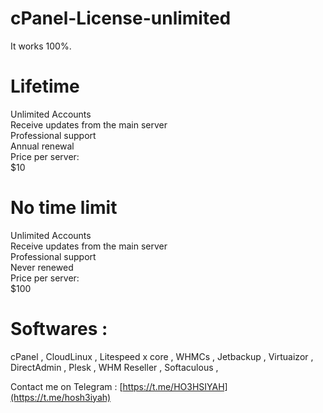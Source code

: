# cPanel-License-unlimited
It works 100%.

# Lifetime
Unlimited Accounts <br>
Receive updates from the main server<br>
Professional support<br>
Annual renewal<br>
Price per server:<br>
$10<br>

# No time limit
Unlimited Accounts<br>
Receive updates from the main server<br>
Professional support<br>
Never renewed<br>
Price per server:<br>
$100<br>

# Softwares :

cPanel , CloudLinux , Litespeed x core , WHMCs , Jetbackup , Virtuaizor , DirectAdmin , Plesk , WHM Reseller , Softaculous , 

Contact me on Telegram : [https://t.me/HO3HSIYAH](https://t.me/hosh3iyah)
